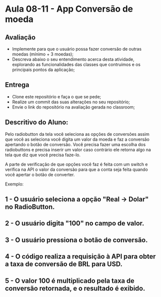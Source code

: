 # Aula 08-11 - App Conversão de moeda

## Avaliação

* Implemente para que o usuário possa fazer conversão de outras moedas (mínimo + 3 moedas);
* Descreva abaixo o seu entendimento acerca desta atividade, explorando as funcionalidades das classes que contruímos e os principais pontos da aplicação;

## Entrega

* Clone este repositório e faça o que se pede;
* Realize um commit das suas alterações no seu repositório;
* Envie o link do repositório na avaliação gerada no classroom;

## Descritivo do Aluno:

Pelo radiobutton da tela você seleciona as opções de conversões assim que você as seleciona você digita um valor da moeda e faz a conversão apertando o botão de conversão. Você precisa fazer uma escolha dos radiobuttons e precisa inserir um valor caso contrário ele retorna algo na tela que diz que você precisa faze-lo. 

A parte de verificação de que opções você faz é feita com um switch e verifica na API o valor da conversão para que a conta seja feita quando você apertar o botão de converter.

Exemplo:
## 1 - O usuário seleciona a opção "Real -> Dolar" no RadioButton.
## 2 - O usuário digita "100" no campo de valor.
## 3 - O usuário pressiona o botão de conversão.
## 4 - O código realiza a requisição à API para obter a taxa de conversão de BRL para USD.
## 5 - O valor 100 é multiplicado pela taxa de conversão retornada, e o resultado é exibido.
 
